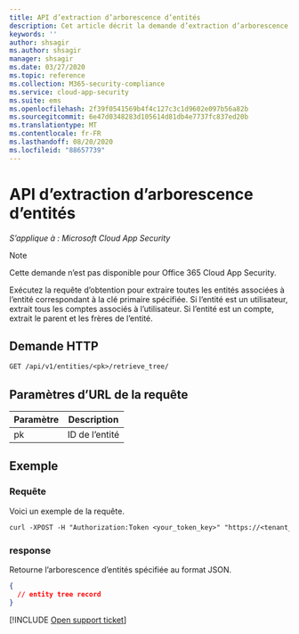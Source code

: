 ```yaml
---
title: API d’extraction d’arborescence d’entités
description: Cet article décrit la demande d’extraction d’arborescence d’entités dans l’API des entités de Cloud App Security.
keywords: ''
author: shsagir
ms.author: shsagir
manager: shsagir
ms.date: 03/27/2020
ms.topic: reference
ms.collection: M365-security-compliance
ms.service: cloud-app-security
ms.suite: ems
ms.openlocfilehash: 2f39f0541569b4f4c127c3c1d9602e097b56a82b
ms.sourcegitcommit: 6e47d0348283d105614d81db4e7737fc837ed20b
ms.translationtype: MT
ms.contentlocale: fr-FR
ms.lasthandoff: 08/20/2020
ms.locfileid: "88657739"
---
```

# <a name="fetch-entity-tree---entities-api"></a>API d’extraction d’arborescence d’entités

*S’applique à : Microsoft Cloud App Security*

> [!NOTE]
> Cette demande n’est pas disponible pour Office 365 Cloud App Security.

Exécutez la requête d’obtention pour extraire toutes les entités associées à l’entité correspondant à la clé primaire spécifiée. Si l’entité est un utilisateur, extrait tous les comptes associés à l’utilisateur. Si l’entité est un compte, extrait le parent et les frères de l’entité.

## <a name="http-request"></a>Demande HTTP

```rest
GET /api/v1/entities/<pk>/retrieve_tree/
```

## <a name="request-url-parameters"></a>Paramètres d’URL de la requête

| Paramètre | Description |
| --- | --- |
| pk | ID de l’entité |

## <a name="example"></a>Exemple

### <a name="request"></a>Requête

Voici un exemple de la requête.

```rest
curl -XPOST -H "Authorization:Token <your_token_key>" "https://<tenant_id>.<tenant_region>.contoso.com/api/v1/entities/<pk>/retrieve_tree/"
```

### <a name="response"></a>response

Retourne l’arborescence d’entités spécifiée au format JSON.

```json
{
  // entity tree record
}
```

[!INCLUDE [Open support ticket](includes/support.md)]
